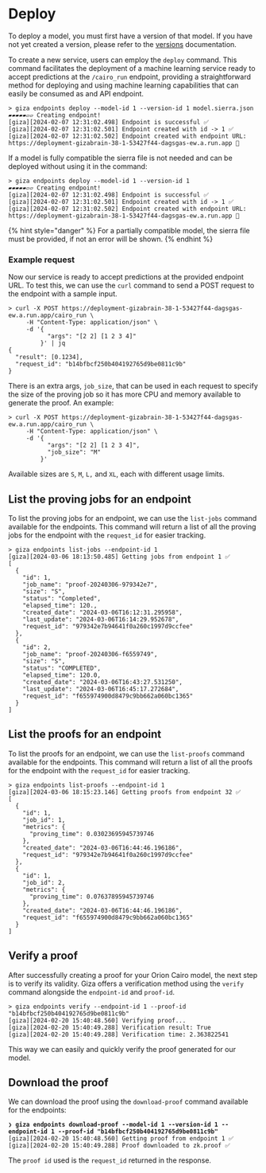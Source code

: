 # Deploy

To deploy a model, you must first have a version of that model. If you have not yet created a version, please refer to the [versions](../../resources/versions.md) documentation.

To create a new service, users can employ the `deploy` command. This command facilitates the deployment of a machine learning service ready to accept predictions at the `/cairo_run` endpoint, providing a straightforward method for deploying and using machine learning capabilities that can easily be consumed as and API endpoint.

```
> giza endpoints deploy --model-id 1 --version-id 1 model.sierra.json
▰▰▰▰▰▱▱ Creating endpoint!
[giza][2024-02-07 12:31:02.498] Endpoint is successful ✅
[giza][2024-02-07 12:31:02.501] Endpoint created with id -> 1 ✅
[giza][2024-02-07 12:31:02.502] Endpoint created with endpoint URL: https://deployment-gizabrain-38-1-53427f44-dagsgas-ew.a.run.app 🎉
```

If a model is fully compatible the sierra file is not needed and can be deployed without using it in the command:

```
> giza endpoints deploy --model-id 1 --version-id 1
▰▰▰▰▰▱▱ Creating endpoint!
[giza][2024-02-07 12:31:02.498] Endpoint is successful ✅
[giza][2024-02-07 12:31:02.501] Endpoint created with id -> 1 ✅
[giza][2024-02-07 12:31:02.502] Endpoint created with endpoint URL: https://deployment-gizabrain-38-1-53427f44-dagsgas-ew.a.run.app 🎉
```

{% hint style="danger" %}
For a partially compatible model, the sierra file must be provided, if not an error will be shown.
{% endhint %}

### Example request

Now our service is ready to accept predictions at the provided endpoint URL. To test this, we can use the `curl` command to send a POST request to the endpoint with a sample input.

```
> curl -X POST https://deployment-gizabrain-38-1-53427f44-dagsgas-ew.a.run.app/cairo_run \
     -H "Content-Type: application/json" \
     -d '{
           "args": "[2 2] [1 2 3 4]"
         }' | jq
{
  "result": [0.1234],
  "request_id": "b14bfbcf250b404192765d9be0811c9b"
}
```

There is an extra args, `job_size`, that can be used in each request to specify the size of the proving job so it has more CPU and memory available to generate the proof. An example:

```
> curl -X POST https://deployment-gizabrain-38-1-53427f44-dagsgas-ew.a.run.app/cairo_run \
     -H "Content-Type: application/json" \
     -d '{
           "args": "[2 2] [1 2 3 4]",
           "job_size": "M"
         }'
```

Available sizes are `S`, `M`, `L,` and `XL`, each with different usage limits.

## List the proving jobs for an endpoint

To list the proving jobs for an endpoint, we can use the `list-jobs` command available for the endpoints. This command will return a list of all the proving jobs for the endpoint with the `request_id` for easier tracking.

```console
> giza endpoints list-jobs --endpoint-id 1
[giza][2024-03-06 18:13:50.485] Getting jobs from endpoint 1 ✅ 
[
  {
    "id": 1,
    "job_name": "proof-20240306-979342e7",
    "size": "S",
    "status": "Completed",
    "elapsed_time": 120.,
    "created_date": "2024-03-06T16:12:31.295958",
    "last_update": "2024-03-06T16:14:29.952678",
    "request_id": "979342e7b94641f0a260c1997d9ccfee"
  },
  {
    "id": 2,
    "job_name": "proof-20240306-f6559749",
    "size": "S",
    "status": "COMPLETED",
    "elapsed_time": 120.0,
    "created_date": "2024-03-06T16:43:27.531250",
    "last_update": "2024-03-06T16:45:17.272684",
    "request_id": "f655974900d8479c9bb662a060bc1365"
  }
]
```

## List the proofs for an endpoint

To list the proofs for an endpoint, we can use the `list-proofs` command available for the endpoints. This command will return a list of all the proofs for the endpoint with the `request_id` for easier tracking.

```console
> giza endpoints list-proofs --endpoint-id 1
[giza][2024-03-06 18:15:23.146] Getting proofs from endpoint 32 ✅ 
[
  {
    "id": 1,
    "job_id": 1,
    "metrics": {
      "proving_time": 0.03023695945739746
    },
    "created_date": "2024-03-06T16:44:46.196186",
    "request_id": "979342e7b94641f0a260c1997d9ccfee"
  },
  {
    "id": 1,
    "job_id": 2,
    "metrics": {
      "proving_time": 0.07637895945739746
    },
    "created_date": "2024-03-06T16:44:46.196186",
    "request_id": "f655974900d8479c9bb662a060bc1365"
  }
]
```

## Verify a proof

After successfully creating a proof for your Orion Cairo model, the next step is to verify its validity. Giza offers a verification method using the `verify` command alongside the `endpoint-id` and `proof-id`.

```console
> giza endpoints verify --endpoint-id 1 --proof-id "b14bfbcf250b404192765d9be0811c9b"
[giza][2024-02-20 15:40:48.560] Verifying proof...
[giza][2024-02-20 15:40:49.288] Verification result: True
[giza][2024-02-20 15:40:49.288] Verification time: 2.363822541
```

This way we can easily and quickly verify the proof generated for our model.

## Download the proof

We can download the proof using the `download-proof` command available for the endpoints:&#x20;

<pre class="language-sh"><code class="lang-sh"><strong>❯ giza endpoints download-proof --model-id 1 --version-id 1 --endpoint-id 1 --proof-id "b14bfbcf250b404192765d9be0811c9b"
</strong>[giza][2024-02-20 15:40:48.560] Getting proof from endpoint 1 ✅
[giza][2024-02-20 15:40:49.288] Proof downloaded to zk.proof ✅
</code></pre>

The `proof id` used is the `request_id` returned in the response.
